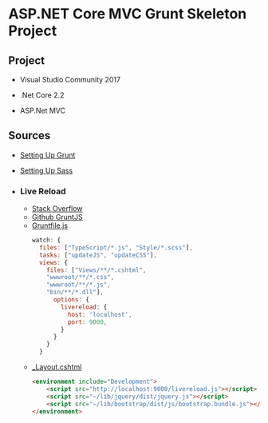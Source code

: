 # ASP.NET Core MVC Grunt Skeleton Project

## Project

* Visual Studio Community 2017

* .Net Core 2.2

* ASP.Net MVC


## Sources

* [Setting Up Grunt](https://docs.microsoft.com/en-us/aspnet/core/client-side/using-grunt?view=aspnetcore-2.2)
* [Setting Up Sass](https://dzone.com/articles/how-to-use-sass-in-aspnet-core-20-mvc)

* ### Live Reload

  * [Stack Overflow](https://stackoverflow.com/questions/20194787/livereload-asp-net-mvc-web-app-with-grunt)
  * [Github GruntJS](https://github.com/gruntjs/grunt-contrib-watch)
  * [Gruntfile.js](https://github.com/bdalldorf/ASP.NET-Core-MVC-Grunt-Skeleton-Project/blob/master/Core%20MVC%20Grunt%20Skeleton%20Project/Gruntfile.js)
    ```javascript        
    watch: {
      files: ["TypeScript/*.js", "Style/*.scss"],
      tasks: ["updateJS", "updateCSS"],
      views: {
        files: ["Views/**/*.cshtml",
        "wwwroot/**/*.css",
        "wwwroot/**/*.js",
        "bin/**/*.dll"],
          options: {
            livereload: {
              host: 'localhost',
              port: 9000,
            }
          }
        }
      }
      ```
  * [_Layout.cshtml](https://github.com/bdalldorf/ASP.NET-Core-MVC-Grunt-Skeleton-Project/blob/master/Core%20MVC%20Grunt%20Skeleton%20Project/Views/Shared/_Layout.cshtml)
    ```html
    <environment include="Development">
        <script src="http://localhost:9000/livereload.js"></script>
        <script src="~/lib/jquery/dist/jquery.js"></script>
        <script src="~/lib/bootstrap/dist/js/bootstrap.bundle.js"></script>
    </environment>    
    ```
